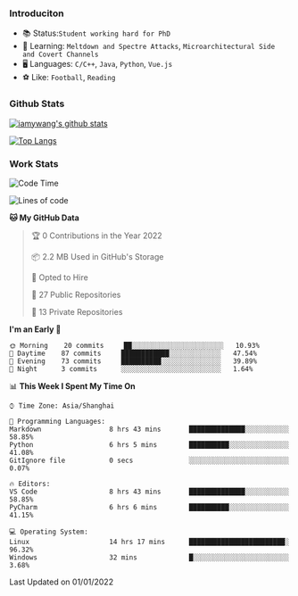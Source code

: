 ### Introduciton

- 📚 Status:`Student working hard for PhD`
- 🔎 Learning: `Meltdown and Spectre Attacks`, `Microarchitectural Side and Covert Channels`
- 🖥️ Languages: `C/C++`, `Java`, `Python`, `Vue.js`
- ⚽ Like: `Football`, `Reading`

### Github Stats

[![iamywang's github stats](https://github-readme-stats.vercel.app/api?username=iamywang&count_private=true&show_icons=true)]()

[![Top Langs](https://github-readme-stats.vercel.app/api/top-langs/?username=iamywang&layout=compact)]()

### Work Stats

<!--START_SECTION:waka-->
![Code Time](http://img.shields.io/badge/Code%20Time-65%20hrs%2022%20mins-blue)

![Lines of code](https://img.shields.io/badge/From%20Hello%20World%20I%27ve%20Written-538%20Thousand%20lines%20of%20code-blue)

**🐱 My GitHub Data** 

> 🏆 0 Contributions in the Year 2022
 > 
> 📦 2.2 MB Used in GitHub's Storage 
 > 
> 💼 Opted to Hire
 > 
> 📜 27 Public Repositories 
 > 
> 🔑 13 Private Repositories  
 > 
**I'm an Early 🐤** 

```text
🌞 Morning    20 commits     ██░░░░░░░░░░░░░░░░░░░░░░░   10.93% 
🌆 Daytime    87 commits     ████████████░░░░░░░░░░░░░   47.54% 
🌃 Evening    73 commits     ██████████░░░░░░░░░░░░░░░   39.89% 
🌙 Night      3 commits      ░░░░░░░░░░░░░░░░░░░░░░░░░   1.64%

```


📊 **This Week I Spent My Time On** 

```text
⌚︎ Time Zone: Asia/Shanghai

💬 Programming Languages: 
Markdown                 8 hrs 43 mins       ██████████████░░░░░░░░░░░   58.85% 
Python                   6 hrs 5 mins        ██████████░░░░░░░░░░░░░░░   41.08% 
GitIgnore file           0 secs              ░░░░░░░░░░░░░░░░░░░░░░░░░   0.07%

🔥 Editors: 
VS Code                  8 hrs 43 mins       ██████████████░░░░░░░░░░░   58.85% 
PyCharm                  6 hrs 6 mins        ██████████░░░░░░░░░░░░░░░   41.15%

💻 Operating System: 
Linux                    14 hrs 17 mins      ████████████████████████░   96.32% 
Windows                  32 mins             █░░░░░░░░░░░░░░░░░░░░░░░░   3.68%

```


 Last Updated on 01/01/2022
<!--END_SECTION:waka-->
